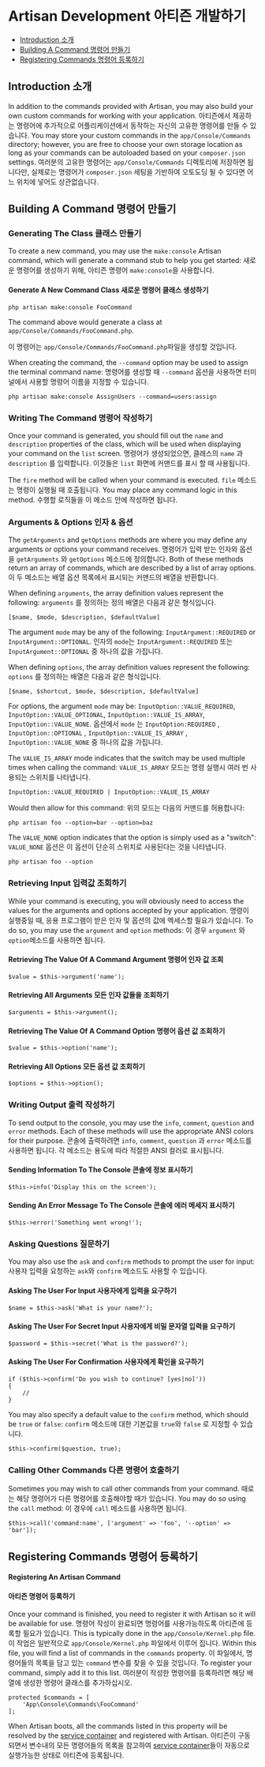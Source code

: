 # Artisan Development 아티즌 개발하기

- [Introduction 소개](#introduction)
- [Building A Command 명령어 만들기](#building-a-command)
- [Registering Commands 명령어 등록하기](#registering-commands)

<a name="introduction"></a>
## Introduction 소개

In addition to the commands provided with Artisan, you may also build your own custom commands for working with your application. 아티즌에서 제공하는 명령어에 추가적으로 어플리케이션에서 동작하는 자신의 고유한 명령어를 만들 수 있습니다. You may store your custom commands in the `app/Console/Commands` directory; however, you are free to choose your own storage location as long as your commands can be autoloaded based on your `composer.json` settings.  여러분의 고유한 명령어는 `app/Console/Commands` 디렉토리에 저장하면 됩니다만, 실제로는 명령어가 `composer.json` 세팅을 기반하여 오토도딩 될 수 있다면 어느 위치에 넣어도 상관없습니다.

<a name="building-a-command"></a>
## Building A Command 명령어 만들기

### Generating The Class 클래스 만들기

To create a new command, you may use the `make:console` Artisan command, which will generate a command stub to help you get started: 새로운 명령어를 생성하기 위해, 아티즌 명령어 `make:console`을 사용합니다. 

#### Generate A New Command Class 새로운 명령어 클래스 생성하기

	php artisan make:console FooCommand

The command above would generate a class at `app/Console/Commands/FooCommand.php`.

이 명령어는 `app/Console/Commands/FooCommand.php`파일을 생성할 것입니다. 

When creating the command, the `--command` option may be used to assign the terminal command name: 명령어를 생성할 때 `--command` 옵션을 사용하면 터미널에서 사용할 명령어 이름을 지정할 수 있습니다. 

	php artisan make:console AssignUsers --command=users:assign

### Writing The Command 명령어 작성하기

Once your command is generated, you should fill out the `name` and `description` properties of the class, which will be used when displaying your command on the `list` screen. 명령어가 생성되었으면, 클래스의 `name` 과 `description` 를 입력합니다. 이것들은 `list` 화면에 커맨드를 표시 할 때 사용됩니다.

The `fire` method will be called when your command is executed. `file` 메소드는 명령이 실행될 때 호출됩니다. You may place any command logic in this method. 수행할 로직들을 이 메소드 안에 작성하면 됩니다. 

### Arguments & Options 인자 & 옵션

The `getArguments` and `getOptions` methods are where you may define any arguments or options your command receives. 명령어가 입력 받는 인자와 옵션을 `getArguments` 와 `getOptions` 메소드에 정의합니다. Both of these methods return an array of commands, which are described by a list of array options. 이 두 메소드는 배열 옵션 목록에서 표시되는 커맨드의 배열을 반환합니다. 

When defining `arguments`, the array definition values represent the following:
`arguments` 를 정의하는 정의 배열은 다음과 같은 형식입니다. 

	[$name, $mode, $description, $defaultValue]

The argument `mode` may be any of the following: `InputArgument::REQUIRED` or `InputArgument::OPTIONAL`. 인자의 `mode`는 `InputArgument::REQUIRED` 또는 `InputArgument::OPTIONAL` 중 하나의 값을 가집니다. 

When defining `options`, the array definition values represent the following:
`options` 를 정의하는 배열은 다음과 같은 형식입니다.

	[$name, $shortcut, $mode, $description, $defaultValue]

For options, the argument `mode` may be: `InputOption::VALUE_REQUIRED`, `InputOption::VALUE_OPTIONAL`, `InputOption::VALUE_IS_ARRAY`, `InputOption::VALUE_NONE`. 옵션에서 `mode` 는 `InputOption:REQUIRED` , `InputOption::OPTIONAL` , `InputOption::VALUE_IS_ARRAY` , `InputOption::VALUE_NONE` 중 하나의 값을 가집니다. 

The `VALUE_IS_ARRAY` mode indicates that the switch may be used multiple times when calling the command: `VALUE_IS_ARRAY` 모드는 명령 실행시 여러 번 사용되는 스위치를 나타냅니다.

	InputOption::VALUE_REQUIRED | InputOption::VALUE_IS_ARRAY
	
Would then allow for this command:
위의 모드는 다음의 커맨드를 허용합니다:

	php artisan foo --option=bar --option=baz

The `VALUE_NONE` option indicates that the option is simply used as a "switch":
`VALUE_NONE` 옵션은 이 옵션이 단순히 스위치로 사용된다는 것을 나타냅니다.

	php artisan foo --option

### Retrieving Input 입력값 조회하기

While your command is executing, you will obviously need to access the values for the arguments and options accepted by your application. 명령이 실행중일 때, 응용 프로그램이 받은 인자 및 옵션의 값에 엑세스할 필요가 있습니다. To do so, you may use the `argument` and `option` methods: 이 경우 `argument` 와 `option`메소드를 사용하면 됩니다. 

#### Retrieving The Value Of A Command Argument 명령어 인자 값 조회

	$value = $this->argument('name');

#### Retrieving All Arguments 모든 인자 값들을 조회하기

	$arguments = $this->argument();

#### Retrieving The Value Of A Command Option 명령어 옵션 값 조회하기

	$value = $this->option('name');

#### Retrieving All Options 모든 옵션 값 조회하기

	$options = $this->option();

### Writing Output 출력 작성하기

To send output to the console, you may use the `info`, `comment`, `question` and `error` methods. Each of these methods will use the appropriate ANSI colors for their purpose. 콘솔에 출력하려면 `info`, `comment`, `question` 과 `error` 메소드를 사용하면 됩니다. 각 메소드는 용도에 따라 적절한 ANSI 컬러로 표시됩니다. 

#### Sending Information To The Console 콘솔에 정보 표시하기

	$this->info('Display this on the screen');

#### Sending An Error Message To The Console 콘솔에 에러 메세지 표시하기

	$this->error('Something went wrong!');

### Asking Questions 질문하기 

You may also use the `ask` and `confirm` methods to prompt the user for input:
사용자 입력을 요청하는 `ask`와 `confirm` 메소드도 사용할 수 있습니다. 

#### Asking The User For Input 사용자에게 입력을 요구하기

	$name = $this->ask('What is your name?');

#### Asking The User For Secret Input 사용자에게 비밀 문자열 입력을 요구하기

	$password = $this->secret('What is the password?');

#### Asking The User For Confirmation 사용자에게 확인을 요구하기

	if ($this->confirm('Do you wish to continue? [yes|no]'))
	{
		//
	}

You may also specify a default value to the `confirm` method, which should be `true` or `false`: `confirm` 메소드에 대한 기본값을 `true`와 `false` 로 지정할 수 있습니다. 

	$this->confirm($question, true);

### Calling Other Commands 다른 명령어 호출하기 

Sometimes you may wish to call other commands from your command. 때로는 해당 명령어가 다른 명령어를 호출해야할 때가 있습니다. You may do so using the `call` method: 이 경우에 `call` 메소드를 사용하면 됩니다. 

	$this->call('command:name', ['argument' => 'foo', '--option' => 'bar']);

<a name="registering-commands"></a>
## Registering Commands 명령어 등록하기

#### Registering An Artisan Command
#### 아티즌 명령어 등록하기

Once your command is finished, you need to register it with Artisan so it will be available for use. 명령어 작성이 완료되면 명령어를 사용가능하도록 아티즌에 등록할 필요가 있습니다. This is typically done in the `app/Console/Kernel.php` file. 이 작업은 일반적으로 `app/Console/Kernel.php` 파일에서 이루어 집니다. Within this file, you will find a list of commands in the `commands` property. 이 파일에서, 명령어들의 목록을 담고 있는 `command` 변수를 찾을 수 있을 것입니다. To register your command, simply add it to this list. 여러분이 작성한 명령어를 등록하려면 해당 배열에 생성한 명령어 클래스를 추가하십시오. 

	protected $commands = [
		'App\Console\Commands\FooCommand'
	];

When Artisan boots, all the commands listed in this property will be resolved by the [service container](/docs/{{version}}/container) and registered with Artisan. 아티즌이 구동되면서 변수내의 모든 명령어들의 목록을 참고하여 [service container](/docs/{{version}}/container)들이 자동으로 실행가능한 상태로 아티즌에 등록됩니다. 

